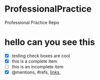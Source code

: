 # ProfessionalPractice
Professional Practice Repo
# hello can you see this
- [x] testing check boxes are cool
- [x] this is a complete item
- [ ] this is an incomplete item
- [x] @mentions, #refs, [links](),
